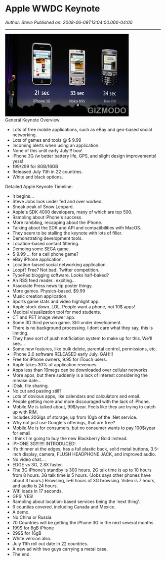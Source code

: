 # Apple WWDC Keynote

*Author: Steve*
*Published on: 2008-06-09T13:04:00.000-04:00*

---

[![](2008wwdclive184.jpg)](http://bp1.blogger.com/_kfv2ADnjgQg/SE14ia0VJ1I/AAAAAAAABKI/OIqQNZ5cAso/s1600-h/2008wwdclive184.jpg)  
General Keynote Overview  
* Lots of free mobile applications, such as eBay and geo-based social networking.
* Lots of games and tools @ $ 9.99
* Incoming alerts when using an application.
* None of this until early July!!! boo!
* iPhone 3G /w better battery life, GPS, and slight design improvements! yess!
* 199$/299$ for 8GB/16GB
* Released July 11th in 22 countries.
* White and black options.

  
Detailed Apple Keynote Timeline:  
  
* It begins...
* Steve Jobs look under fed and over worked.
* Sneak peak of Snow Leopard.
* Apple's SDK 4000 developers, many of which are top 500.
* Rambling about iPhone's success.
* More rambling, recapping about the iPhone.
* Talking about the SDK and API and compatibilities with MacOS.
* They seem to be stalling the keynote with lots of filler.
* Demonstrating development tools.
* Location-based contact filtering.
* Demoing some SEGA game.
* $ 9.99 ... for a cell phone game?
* eBay iPhone application.
* Location-based social networking application.
* Loopt? Free? Not bad. Twitter competition.
* TypePad blogging software. Looks half-baked?
* An RSS feed reader.. exciting...
* Associate Press news tip poster thingy.
* More games. Physics-based. $9.99
* Music creation application.
* Sports game stats and video highlight app.
* Apple stock down. LOL. People want a phone, not 10$ apps!
* Medical visualization tool for med students.
* CT and PET image viewer app.
* Some 3D third person game. Still under development.
* There is no background processing. I dont care what they say, this is limiting.
* They have sort of push notificiation system to make up for this. We'll see....
* Some new features, like bulk delete, parental control, permissions, etc.
* iPhone 2.0 software RELEASED early July. GAH!!!
* Free for iPhone owners, 9.95 for iTouch users.
* Apple takes 30% of application revenues.
* Apps less than 10megs can be downloaded over cellular networks.
* More apps, but there suddenly is a lack of interest considering the release date...
* iDisk, file sharing.
* No cut and pasting still?
* Lots of obvious apps, like calendars and calculators and email.
* People getting more and more discouraged with the lack of iPhone.
* Mobile.Me is talked about, 99$/year. Feels like they are trying to catch up with RIM.
* Includes 20Gigs of storage, up from 10gb of the .Net service.
* Why not just use Google's offerings, that are free?
* Mobile.Me is for consumers, but no consumer wants to pay 100$/year for email.
* I think I'm going to buy the new Blackberry Bold instead.
* iPHONE 3G!!!!!!! INTRODUCED!
* It’s thinner at the edges, has a full plastic back, solid metal buttons, 3.5-inch display, camera, FLUSH HEADPHONE JACK, and improved audio.
* No video chat....
* EDGE vs 3G, 2.8X faster.
* The 3G iPhone’s standby is 300 hours. 2G talk time is up to 10 hours from 8 hours. 3G talk time is 5 hours. (Jobs says other phones have about 3 hours.) Browsing, 5-6 hours of 3G browsing. Video is 7 hours, and audio is 24 hours.
* Wifi loads in 17 seconds.
* GPS! YES!
* Rambling about location-based services being the 'next thing'.
* 6 counties covered, including Canada and Mexico.
* A demo.
* No China or Russia
* 70 Countries will be getting the iPhone 3G in the next several months.
* 199$ for 8gB iPhone
* 299$ for 16gB
* White version also.
* July 11th roll out date in 22 countries.
* A new ad with two guys carrying a metal case.
* The end.

